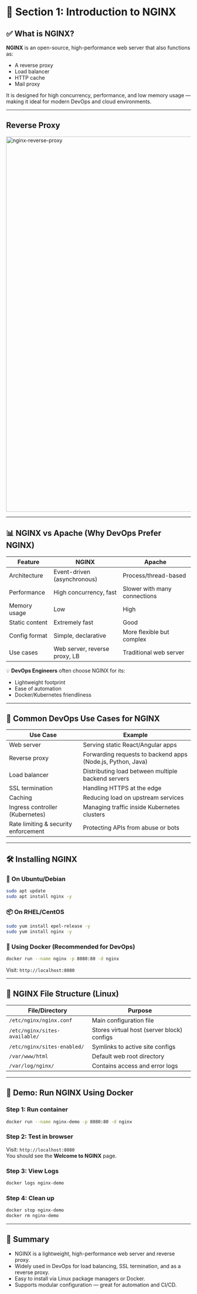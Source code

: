# 📘 Section 1: Introduction to NGINX

## ✅ What is NGINX?

**NGINX** is an open-source, high-performance web server that also functions as:
- A reverse proxy
- Load balancer
- HTTP cache
- Mail proxy

It is designed for high concurrency, performance, and low memory usage — making it ideal for modern DevOps and cloud environments.

---

## Reverse Proxy

<img width="1536" height="1024" alt="nginx-reverse-proxy" src="https://github.com/user-attachments/assets/1c9fbec8-b7b6-4385-bf96-dd6598842b81" />

---

## 📊 NGINX vs Apache (Why DevOps Prefer NGINX)

| Feature         | NGINX                          | Apache                      |
|-----------------|--------------------------------|-----------------------------|
| Architecture    | Event-driven (asynchronous)    | Process/thread-based        |
| Performance     | High concurrency, fast         | Slower with many connections|
| Memory usage    | Low                            | High                        |
| Static content  | Extremely fast                 | Good                        |
| Config format   | Simple, declarative            | More flexible but complex   |
| Use cases       | Web server, reverse proxy, LB  | Traditional web server      |

💡 **DevOps Engineers** often choose NGINX for its:
- Lightweight footprint
- Ease of automation
- Docker/Kubernetes friendliness

---

## 🧰 Common DevOps Use Cases for NGINX

| Use Case                              | Example                                                                 |
|--------------------------------------|-------------------------------------------------------------------------|
| Web server                           | Serving static React/Angular apps                                      |
| Reverse proxy                        | Forwarding requests to backend apps (Node.js, Python, Java)            |
| Load balancer                        | Distributing load between multiple backend servers                     |
| SSL termination                      | Handling HTTPS at the edge                                             |
| Caching                              | Reducing load on upstream services                                     |
| Ingress controller (Kubernetes)      | Managing traffic inside Kubernetes clusters                            |
| Rate limiting & security enforcement | Protecting APIs from abuse or bots                                     |

---

## 🛠️ Installing NGINX

### 🐧 On Ubuntu/Debian
```bash
sudo apt update
sudo apt install nginx -y
```

### 📦 On RHEL/CentOS
```bash
sudo yum install epel-release -y
sudo yum install nginx -y
```

### 🐳 Using Docker (Recommended for DevOps)
```bash
docker run --name nginx -p 8080:80 -d nginx
```

Visit: `http://localhost:8080`

---

## 📁 NGINX File Structure (Linux)

| File/Directory        | Purpose                                      |
|-----------------------|----------------------------------------------|
| `/etc/nginx/nginx.conf` | Main configuration file                     |
| `/etc/nginx/sites-available/` | Stores virtual host (server block) configs |
| `/etc/nginx/sites-enabled/`   | Symlinks to active site configs         |
| `/var/www/html`       | Default web root directory                   |
| `/var/log/nginx/`     | Contains access and error logs               |

---

## 🧪 Demo: Run NGINX Using Docker

### Step 1: Run container
```bash
docker run --name nginx-demo -p 8080:80 -d nginx
```

### Step 2: Test in browser
Visit: `http://localhost:8080`  
You should see the **Welcome to NGINX** page.

### Step 3: View Logs
```bash
docker logs nginx-demo
```

### Step 4: Clean up
```bash
docker stop nginx-demo
docker rm nginx-demo
```

---

## 🎯 Summary

- NGINX is a lightweight, high-performance web server and reverse proxy.
- Widely used in DevOps for load balancing, SSL termination, and as a reverse proxy.
- Easy to install via Linux package managers or Docker.
- Supports modular configuration — great for automation and CI/CD.
